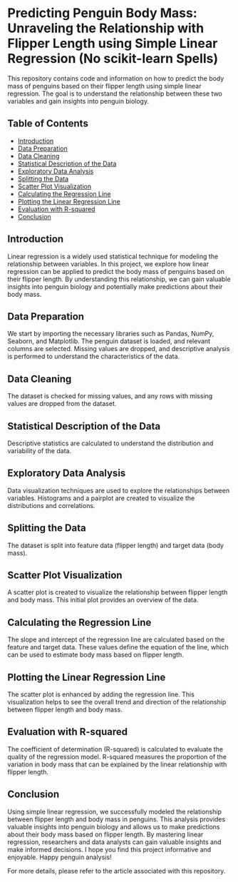 # Predicting Penguin Body Mass: Unraveling the Relationship with Flipper Length using Simple Linear Regression (No scikit-learn Spells)

This repository contains code and information on how to predict the body mass of penguins based on their flipper length using simple linear regression. The goal is to understand the relationship between these two variables and gain insights into penguin biology.

## Table of Contents
- [Introduction](#introduction)
- [Data Preparation](#data-preparation)
- [Data Cleaning](#data-cleaning)
- [Statistical Description of the Data](#statistical-description-of-the-data)
- [Exploratory Data Analysis](#exploratory-data-analysis)
- [Splitting the Data](#splitting-the-data)
- [Scatter Plot Visualization](#scatter-plot-visualization)
- [Calculating the Regression Line](#calculating-the-regression-line)
- [Plotting the Linear Regression Line](#plotting-the-linear-regression-line)
- [Evaluation with R-squared](#evaluation-with-r-squared)
- [Conclusion](#conclusion)

## Introduction
Linear regression is a widely used statistical technique for modeling the relationship between variables. In this project, we explore how linear regression can be applied to predict the body mass of penguins based on their flipper length. By understanding this relationship, we can gain valuable insights into penguin biology and potentially make predictions about their body mass.

## Data Preparation
We start by importing the necessary libraries such as Pandas, NumPy, Seaborn, and Matplotlib. The penguin dataset is loaded, and relevant columns are selected. Missing values are dropped, and descriptive analysis is performed to understand the characteristics of the data.

## Data Cleaning
The dataset is checked for missing values, and any rows with missing values are dropped from the dataset.

## Statistical Description of the Data
Descriptive statistics are calculated to understand the distribution and variability of the data.

## Exploratory Data Analysis
Data visualization techniques are used to explore the relationships between variables. Histograms and a pairplot are created to visualize the distributions and correlations.

## Splitting the Data
The dataset is split into feature data (flipper length) and target data (body mass).

## Scatter Plot Visualization
A scatter plot is created to visualize the relationship between flipper length and body mass. This initial plot provides an overview of the data.

## Calculating the Regression Line
The slope and intercept of the regression line are calculated based on the feature and target data. These values define the equation of the line, which can be used to estimate body mass based on flipper length.

## Plotting the Linear Regression Line
The scatter plot is enhanced by adding the regression line. This visualization helps to see the overall trend and direction of the relationship between flipper length and body mass.

## Evaluation with R-squared
The coefficient of determination (R-squared) is calculated to evaluate the quality of the regression model. R-squared measures the proportion of the variation in body mass that can be explained by the linear relationship with flipper length.

## Conclusion
Using simple linear regression, we successfully modeled the relationship between flipper length and body mass in penguins. This analysis provides valuable insights into penguin biology and allows us to make predictions about their body mass based on flipper length. By mastering linear regression, researchers and data analysts can gain valuable insights and make informed decisions.
I hope you find this project informative and enjoyable. Happy penguin analysis!

For more details, please refer to the article associated with this repository.
